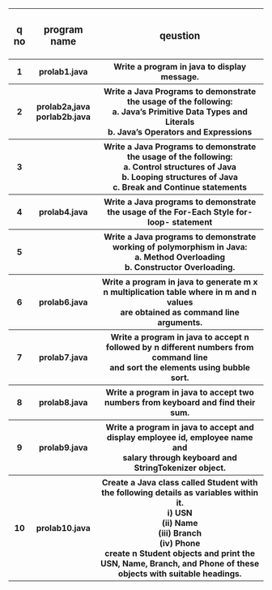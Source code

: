 
<table>
    <tr>
        <th><h3>q no</h3></th>
        <th><h3>program name</h3></th>
        <th><h3>qeustion</h3></th>
    </tr>
    <tr>
        <th>1</th>
        <th>prolab1.java</th>
        <th>Write a program in java to display message.</th>
    </tr>
    <tr>
        <th>2</th>
        <th>prolab2a,java <br> porlab2b.java</th>
        <th>Write a Java Programs to demonstrate the usage of the following:<br>
        a. Java’s Primitive Data Types and Literals<br>
        b. Java’s Operators and Expressions<br>
</th>
    </tr>
    <tr>
        <th>3</th>
        <th></th>
        <th>Write a Java Programs to demonstrate the usage of the following:<br>
        a. Control structures of Java<br>
        b. Looping structures of Java<br>
        c. Break and Continue statements<br>
</th>
    </tr>
        <tr>
        <th>4</th>
        <th>prolab4.java</th>
        <th>Write a Java programs to demonstrate <br>the usage of the For-Each Style for- loop- statement</th>
    </tr>
    <tr>
        <th>5</th>
        <th></th>
        <th>Write a Java programs to demonstrate working of polymorphism in Java:<br>
        a. Method Overloading<br>
        b. Constructor Overloading.<br>
</th>
    </tr>
       <tr>
        <th>6</th>
        <th>prolab6.java</th>
        <th> Write a program in java to generate m x n multiplication table where in m and n values <br>are obtained as command line
        arguments.</th>
    </tr>
    <tr>
        <th>7</th>
        <th>prolab7.java</th>
        <th> Write a program in java to accept n followed by n different numbers from command line<br> and sort the elements using
        bubble sort.</th>
    </tr>
    <tr>
        <th>8</th>
        <th>prolab8.java</th>
        <th>Write a program in java to accept two numbers from keyboard and find their sum.</th>
    </tr>
    <tr>
        <th>9</th>
        <th>prolab9.java</th>
        <th>Write a program in java to accept and display employee id, employee name and<br> salary through keyboard and StringTokenizer
        object.</th>
    </tr>
    <tr>
        <th>10</th>
        <th>prolab10.java</th>
        <th> Create a Java class called Student with the following details as variables within it. <br>
        i) USN <br>
        (ii) Name<br>
        (iii) Branch<br>
        (iv) Phone<br>
        create n Student objects and print the USN, Name, Branch, and Phone of these objects with suitable headings.
</th>
    </tr>
</table>
